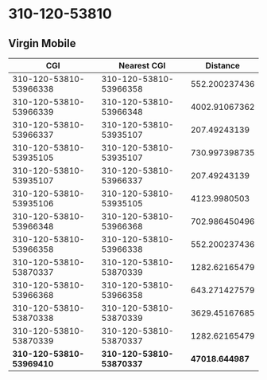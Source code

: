 # 310-120-53810
## Virgin Mobile


| CGI | Nearest CGI | Distance |
|-----|-------------|----------|
| 310-120-53810-53966338 | 310-120-53810-53966358 | 552.200237436 |
| 310-120-53810-53966339 | 310-120-53810-53966348 | 4002.91067362 |
| 310-120-53810-53966337 | 310-120-53810-53935107 | 207.49243139 |
| 310-120-53810-53935105 | 310-120-53810-53935107 | 730.997398735 |
| 310-120-53810-53935107 | 310-120-53810-53966337 | 207.49243139 |
| 310-120-53810-53935106 | 310-120-53810-53935105 | 4123.9980503 |
| 310-120-53810-53966348 | 310-120-53810-53966368 | 702.986450496 |
| 310-120-53810-53966358 | 310-120-53810-53966338 | 552.200237436 |
| 310-120-53810-53870337 | 310-120-53810-53870339 | 1282.62165479 |
| 310-120-53810-53966368 | 310-120-53810-53966358 | 643.271427579 |
| 310-120-53810-53870338 | 310-120-53810-53870339 | 3629.45167685 |
| 310-120-53810-53870339 | 310-120-53810-53870337 | 1282.62165479 |
| **310-120-53810-53969410** | **310-120-53810-53870337** | **47018.644987** |
